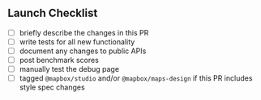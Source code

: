 ## Launch Checklist

<!-- Thanks for the PR! Feel free to add or remove items from the checklist. -->

 - [ ] briefly describe the changes in this PR
 - [ ] write tests for all new functionality
 - [ ] document any changes to public APIs
 - [ ] post benchmark scores
 - [ ] manually test the debug page
 - [ ] tagged `@mapbox/studio` and/or `@mapbox/maps-design` if this PR includes style spec changes
